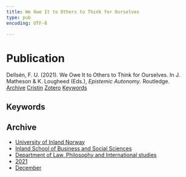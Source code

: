 ```yaml
---
title: We Owe It to Others to Think for Ourselves
type: pub
encoding: UTF-8

---
```

<h1>Publication</h1>
<article id="csl-bib-container-FJ3YMT97" class="csl-bib-container">
  <div class="csl-bib-body"> <div class="csl-entry">Dellsén, F. U. (2021). We Owe It to Others to Think for Ourselves. In J. Matheson &#38; K. Lougheed (Eds.), <i>Epistemic Autonomy</i>. Routledge.</div> </div>
  <div class="csl-bib-buttons">
    <a href="#taxonomy-article-FJ3YMT97" alt="archive" class="csl-bib-button">Archive</a>
    <a href="https://app.cristin.no/results/show.jsf?id=1967269" alt="Cristin" class="csl-bib-button">Cristin</a>
    <a href="http://zotero.org/groups/5881554/items/FJ3YMT97" alt="Zotero" class="csl-bib-button">Zotero</a>
    <a href="#keywords-article-FJ3YMT97" alt="keywords" class="csl-bib-button">Keywords</a>
  </div>
  <div id="csl-bib-meta-container-FJ3YMT97"></div>
</article>
<div id="csl-bib-meta-FJ3YMT97" class="csl-bib-meta">
  <article id="keywords-article-FJ3YMT97" class="keywords-article">
    <h1>Keywords</h1>
    
  </article>
  <article id="taxonomy-article-FJ3YMT97" class="taxonomy-article">
    <h1>Archive</h1>
    <ul>
      <li>
        <a href="/en/archive/?key=3DCRN523">University of Inland Norway</a>
      </li>
      <li>
        <a href="/en/archive/?key=DU8Q9LN9">Inland School of Business and Social Sciences</a>
      </li>
      <li>
        <a href="/en/archive/?key=ITYAG68H">Department of Law, Philosophy and International studies</a>
      </li>
      <li>
        <a href="/en/archive/?key=VFX285I3">2021</a>
      </li>
      <li>
        <a href="/en/archive/?key=SLUXB9NW">December</a>
      </li>
    </ul>
  </article>
</div>
